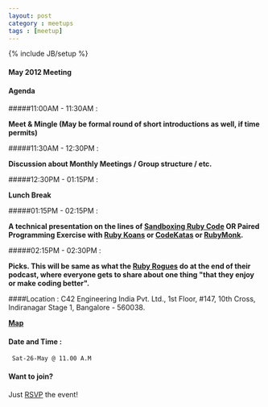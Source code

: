 ```yaml
---
layout: post
category : meetups
tags : [meetup]
---
```

{% include JB/setup %}

#### May 2012 Meeting

#### Agenda 

#####11:00AM - 11:30AM :

**Meet & Mingle (May be formal round of short introductions as well, if time permits)**

#####11:30AM - 12:30PM :

**Discussion about Monthly Meetings / Group structure / etc.**

#####12:30PM - 01:15PM :

**Lunch Break**

#####01:15PM - 02:15PM :

**A technical presentation on the lines of [Sandboxing Ruby Code](http://confreaks.com/videos/930-rubyconfindia2012-sandboxing-ruby-code-lessons-from-the-battlefield) OR Paired Programming Exercise with [Ruby Koans](http://rubykoans.com/) or [CodeKatas](http://codekata.pragprog.com/) or [RubyMonk](http://rubymonk.com/).**

#####02:15PM - 02:30PM :

**Picks. This will be same as what the [Ruby Rogues](http://rubyrogues.com/picks/) do at the end of their podcast, where everyone gets to share about one thing "that they enjoy or make coding better".**



####Location : 
    C42 Engineering India Pvt. Ltd.,
    1st Floor, #147, 10th Cross,
    Indiranagar Stage 1,
    Bangalore - 560038.
	
**[Map](http://goo.gl/maps/RHp2)**

#### Date and Time :
     Sat-26-May @ 11.00 A.M

#### Want to join?
Just [RSVP](http://gathers.us/events/bangalore-ruby-user-group-may-2012-meeting) the event!      

